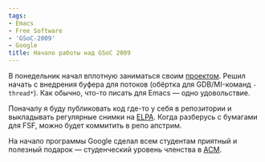 ```yaml
---
tags:
- Emacs
- Free Software
- 'GSoC-2009'
- Google
title: Начало работы над GSoC 2009
---
```


В понедельник начал вплотную заниматься своим [проектом][]. Решил начать
с внедрения буфера для потоков (обёртка для GDB/MI-команд `-thread*`).
Как обычно, что-то писать для Emacs — одно удовольствие.

Поначалу я буду публиковать код где-то у себя в репозитории и
выкладывать регулярные снимки на [ELPA][]. Когда разберусь с бумагами
для FSF, можно будет коммитить в репо апстрим.

На начало программы Google сделал всем студентам приятный и полезный
подарок — студенческий уровень членства в [ACM][].

  [проектом]: /web/20100116140710/http://sphinx.net.ru:80/blog/entry/gsoc2009-accepted
  [ELPA]: https://web.archive.org/web/20100116140710/http://tromey.org/elpa
  [ACM]: https://web.archive.org/web/20100116140710/http://www.acm.org/